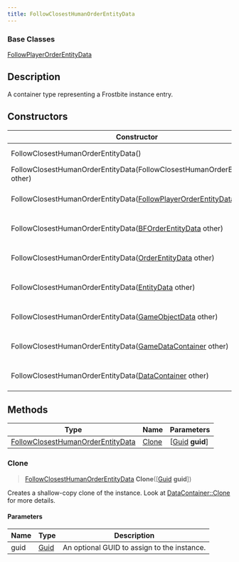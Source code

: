 ```yaml
---
title: FollowClosestHumanOrderEntityData
---
```

### Base Classes

[FollowPlayerOrderEntityData](/vext/ref/fb/followplayerorderentitydata/)

## Description

A container type representing a Frostbite instance entry.

## Constructors

| Constructor                                                                                         | Description                                                                                                                                                      |
| --------------------------------------------------------------------------------------------------- | ---------------------------------------------------------------------------------------------------------------------------------------------------------------- |
| FollowClosestHumanOrderEntityData()                                                                 | Create a new instance of this container type.                                                                                                                    |
| FollowClosestHumanOrderEntityData(FollowClosestHumanOrderEntityData other)                          | Create a reference copy of an instance of the same type.                                                                                                         |
| FollowClosestHumanOrderEntityData([FollowPlayerOrderEntityData](/vext/ref/fb/followplayerorderentitydata/) other) | Upcast an instance of type [FollowPlayerOrderEntityData](/vext/ref/fb/followplayerorderentitydata/) to [FollowClosestHumanOrderEntityData](/vext/ref/fb/followclosesthumanorderentitydata/). |
| FollowClosestHumanOrderEntityData([BFOrderEntityData](/vext/ref/fb/bforderentitydata/) other)                     | Upcast an instance of type [BFOrderEntityData](/vext/ref/fb/bforderentitydata/) to [FollowClosestHumanOrderEntityData](/vext/ref/fb/followclosesthumanorderentitydata/).                     |
| FollowClosestHumanOrderEntityData([OrderEntityData](/vext/ref/fb/orderentitydata/) other)                         | Upcast an instance of type [OrderEntityData](/vext/ref/fb/orderentitydata/) to [FollowClosestHumanOrderEntityData](/vext/ref/fb/followclosesthumanorderentitydata/).                         |
| FollowClosestHumanOrderEntityData([EntityData](/vext/ref/fb/entitydata/) other)                                   | Upcast an instance of type [EntityData](/vext/ref/fb/entitydata/) to [FollowClosestHumanOrderEntityData](/vext/ref/fb/followclosesthumanorderentitydata/).                                   |
| FollowClosestHumanOrderEntityData([GameObjectData](/vext/ref/fb/gameobjectdata/) other)                           | Upcast an instance of type [GameObjectData](/vext/ref/fb/gameobjectdata/) to [FollowClosestHumanOrderEntityData](/vext/ref/fb/followclosesthumanorderentitydata/).                           |
| FollowClosestHumanOrderEntityData([GameDataContainer](/vext/ref/fb/gamedatacontainer/) other)                     | Upcast an instance of type [GameDataContainer](/vext/ref/fb/gamedatacontainer/) to [FollowClosestHumanOrderEntityData](/vext/ref/fb/followclosesthumanorderentitydata/).                     |
| FollowClosestHumanOrderEntityData([DataContainer](/vext/ref/shared/class/datacontainer) other)        | Upcast an instance of type [DataContainer](/vext/ref/shared/class/datacontainer) to [FollowClosestHumanOrderEntityData](/vext/ref/fb/followclosesthumanorderentitydata/).        |

## Methods

| Type                                                                   | Name            | Parameters                                     |
| ---------------------------------------------------------------------- | --------------- | ---------------------------------------------- |
| [FollowClosestHumanOrderEntityData](/vext/ref/fb/followclosesthumanorderentitydata/) | [Clone](#clone) | \[[Guid](/vext/ref/shared/class/guid) **guid**\] |

### Clone

> [FollowClosestHumanOrderEntityData](/vext/ref/fb/followclosesthumanorderentitydata/) **Clone**(\[[Guid](/vext/ref/shared/class/guid) **guid**\])

Creates a shallow-copy clone of the instance. Look at [DataContainer::Clone](/vext/ref/shared/class/datacontainer#clone) for more details.

#### Parameters

| Name | Type         | Description                                 |
| ---- | ------------ | ------------------------------------------- |
| guid | [Guid](/vext/ref/shared/class/guid/) | An optional GUID to assign to the instance. |
